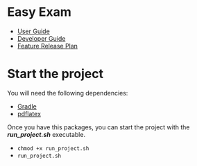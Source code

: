 # Easy Exam
* [User Guide](https://github.com/utec-cs2901-2019-2/easy-exam-group-1-end-game/blob/master/User-Guide/USER_GUIDE.md)
* [Developer Guide](https://github.com/utec-cs2901-2019-2/easy-exam-group-1-end-game/blob/master/Developer-Guide/DEVELOPER_GUIDE.md)
* [Feature Release Plan](https://github.com/utec-cs2901-2019-2/easy-exam-group-1-end-game/blob/master/Developer-Guide/FEATURE_RELEASE_PLAN.md)

# Start the project
You will need the following dependencies:
 * [Gradle](https://gradle.org/)
 * [pdflatex](https://gist.github.com/rain1024/98dd5e2c6c8c28f9ea9d)
 
 Once you have this packages, you can start the project with the ***run_project.sh*** executable.
 
 * ``` chmod +x run_project.sh ```
 * ``` run_project.sh ```
